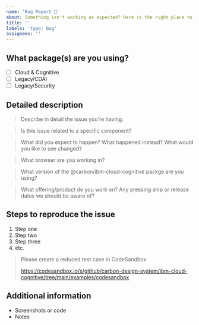 ```yaml
---
name: 'Bug Report 🐛'
about: Something isn't working as expected? Here is the right place to report.
title: ''
labels: 'type: bug'
assignees: ''
---
```


<!-- Feel free to remove sections that aren't relevant.

## Title line template: [Title]: Brief description

-->

## What package(s) are you using?

- [ ] Cloud & Cognitive
- [ ] Legacy/CDAI
- [ ] Legacy/Security

## Detailed description

> Describe in detail the issue you're having.

> Is this issue related to a specific component?

> What did you expect to happen? What happened instead? What would you like to
> see changed?

> What browser are you working in?

> What version of the @carbon/ibm-cloud-cognitive packge are you using?

> What offering/product do you work on? Any pressing ship or release dates we
> should be aware of?

## Steps to reproduce the issue

1. Step one
2. Step two
3. Step three
4. etc.

> Please create a reduced test case in CodeSandbox
>
> https://codesandbox.io/s/github/carbon-design-system/ibm-cloud-cognitive/tree/main/examples/codesandbox

## Additional information

- Screenshots or code
- Notes
